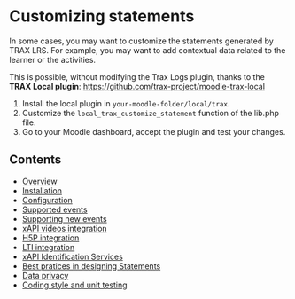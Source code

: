 # Customizing statements

In some cases, you may want to customize the statements generated by TRAX LRS.
For example, you may want to add contextual data related to the learner or the activities.

This is possible, without modifying the Trax Logs plugin, thanks to the **TRAX Local plugin**:
https://github.com/trax-project/moodle-trax-local

1. Install the local plugin in `your-moodle-folder/local/trax`.
2. Customize the `local_trax_customize_statement` function of the lib.php file.
3. Go to your Moodle dashboard, accept the plugin and test your changes.


## Contents

* [Overview](../README.md)
* [Installation](install.md)
* [Configuration](config.md)
* [Supported events](events.md)
* [Supporting new events](extend.md)
* [xAPI videos integration](vid.md)
* [H5P integration](h5p.md)
* [LTI integration](lti.md)
* [xAPI Identification Services](id.md)
* [Best pratices in designing Statements](best-practices.md)
* [Data privacy](privacy.md)
* [Coding style and unit testing](test.md)

